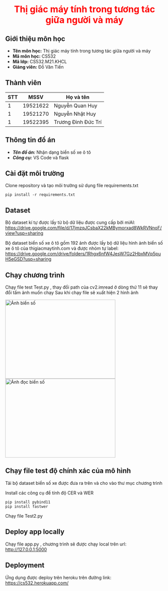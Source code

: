 <h1 align ='center' style = 'color:red;'> <b> Thị giác máy tính trong tương tác giữa người và máy  </b></h1>

## Giới thiệu môn học

* **Tên môn học:** Thị giác máy tính trong tương tác giữa người và máy
* **Mã môn học:** CS532
* **Mã lớp:**  CS532.M21.KHCL
* **Giảng viên:** Đỗ Văn Tiến

## Thành viên
| STT | MSSV       |Họ và tên       |
| ----|:----------:|----------------|
| 1   | 19521622   | Nguyễn Quan Huy|
| 1   | 19521270   | Nguyễn Nhật Huy|
| 1   | 19522395   | Trương Đình Đức Trí|

## Thông tin đồ án
* ***Tên đồ án:*** Nhận dạng biển số xe ô tô
* ***Công cụ:*** VS Code và flask

## Cài đặt môi trường
Clone repository và tạo môi trường sử dụng file requirements.txt

```
pip install -r requirements.txt
```
## Dataset
Bộ dataset kí tự được lấy từ bộ dữ liệu được cung cấp bởi miAI: https://drive.google.com/file/d/17jmzqJCsbaX22kMBymorxad8WkRVNnoF/view?usp=sharing

Bộ dataset biển số xe ô tô gồm 192 ảnh được lấy bộ dữ liệu hình ảnh biển số xe ô tô của thigiacmaytinh.com và được nhóm tự label: https://drive.google.com/drive/folders/1Rhgx6nfW4JesW7Gz2HbxMVp5puH5eGSD?usp=sharing
## Chạy chương trình
Chạy file test Test.py , thay đổi path của cv2.imread ở dòng thứ 11 sẽ thay đổi tấm ảnh muốn chạy
Sau khi chạy file sẽ xuất hiện 2 hình ảnh

<img src ="./img/bienso.png" alt ="Ảnh biển số" width = "350" height ="250"/>
<img src ="./img/anhxe.png" alt ="Ảnh đọc biển số" width ="350" height ="250"/>

## Chạy file test độ chính xác của mô hình 
Tải bộ dataset biển số xe được đưa ra trên và cho vào thư mục chương trình

Install các công cụ để tính độ CER và WER
```
pip install pybind11
pip install fastwer
```
Chạy file Test2.py
## Deploy app locally 
Chạy file app.py , chương trình sẽ được chạy local trên url: http://127.0.0.1:5000 

## Deployment 
Ứng dụng được deploy trên heroku trên đường link: https://cs532.herokuapp.com/
